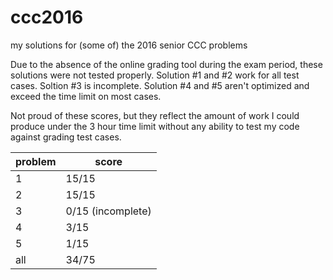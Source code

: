 # ccc2016
my solutions for (some of) the 2016 senior CCC problems

Due to the absence of the online grading tool during the exam period, these solutions were not tested properly. Solution #1 and #2 work for all test cases. Soltion #3 is incomplete. Solution #4 and #5 aren't optimized and exceed the time limit on most cases.

Not proud of these scores, but they reflect the amount of work I could produce under the 3 hour time limit without any ability to test my code against grading test cases.

| problem | score |
| ------- | ----- |
| 1 | 15/15 |
| 2 | 15/15 |
| 3 | 0/15 (incomplete) |
| 4 | 3/15 |
| 5 | 1/15 |
| all | 34/75 |

